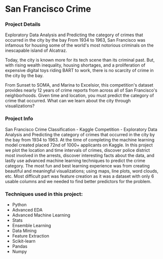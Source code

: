 # San Francisco Crime

### Project Details
Exploratory Data Analysis and Predicting the category of crimes that occurred in the city by the bay
From 1934 to 1963, San Francisco was infamous for housing some of the world's most notorious criminals on the inescapable island of Alcatraz.

Today, the city is known more for its tech scene than its criminal past. But, with rising wealth inequality, housing shortages, and a proliferation of expensive digital toys riding BART to work, there is no scarcity of crime in the city by the bay.

From Sunset to SOMA, and Marina to Excelsior, this competition's dataset provides nearly 12 years of crime reports from across all of San Francisco's neighborhoods. Given time and location, you must predict the category of crime that occurred.
What can we learn about the city through visualizations?

### Project Info
San Francisco Crime Classification - Kaggle Competition - Exploratory Data Analysis and Predicting the category of crimes that occurred in the city by the bay from 1934 to 1963. At the time of completing the machine learning model created placed 72nd of 1000+ applicants on Kaggle. In this project we plot the location and time intervals of crimes, discover police district most involved in the arrests, discover interesting facts about the data, and lastly use advanced machine learning techniques to predict the crime category. The most fun and best learning experience was from creating beautiful and meaningful visualizations; using maps, line plots, word clouds, etc.  Most difficult part was feature creation as it was a dataset with only  6 usable columns and we needed to find better predictors for the problem.

### Techniques used in this project:
- Python 
- Advanced EDA
- Advanced Machine Learning
- Stats
- Ensemble Learning
- Data Mining
- Feature Extraction
- Scikit-learn
- Pandas
- Numpy
